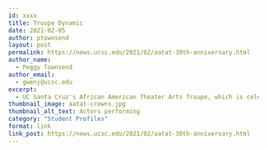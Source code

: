 ```yaml
---
id: xxxx
title: Troupe Dynamic
date: 2021-02-05
author: ptownsend
layout: post
permalink: https://news.ucsc.edu/2021/02/aatat-30th-anniversary.html
author_name:
  - Peggy Townsend
author_email:
  - gwenj@ucsc.edu
excerpt:
  - UC Santa Cruz's African American Theater Arts Troupe, which is celebrating its 30-year anniversary, has not only staged plays but also taken up works that deal with issues of race, injustice, and discrimination; brought its performances into the community; and awarded more than $100,000 in scholarships.
thumbnail_image: aatat-crowns.jpg
thumbnail_alt_text: Actors performing
category: "Student Profiles"
format: link
link_post: https://news.ucsc.edu/2021/02/aatat-30th-anniversary.html
---
```

